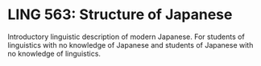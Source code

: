 # LING 563: Structure of Japanese

Introductory linguistic description of modern Japanese. For students of linguistics with no knowledge of Japanese and students of Japanese with no knowledge of linguistics.
